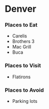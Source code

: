 # Denver

### Places to Eat
- Carelis
- Brothers 3
- Mac Grill
- Buca

### Places to Visit
- Flatirons

### Places to Avoid
- Parking lots
